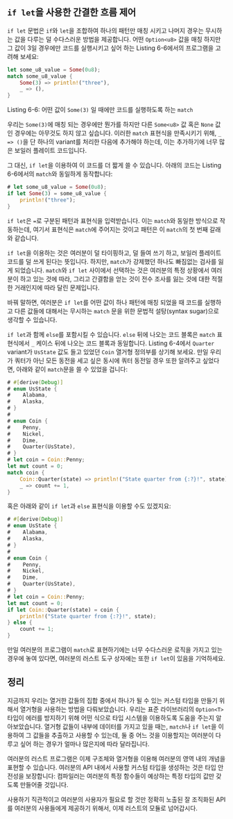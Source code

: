 ## `if let`을 사용한 간결한 흐름 제어

`if let` 문법은 `if`와 `let`을 조합하여 하나의 패턴만 매칭 시키고 나머지 경우는 무시하는 값을
다루는 덜 수다스러운 방법을 제공합니다. 어떤 `Option<u8>` 값을 매칭 하지만 그 값이 3일 경우에만
코드를 실행시키고 싶어 하는 Listing 6-6에서의 프로그램을 고려해 보세요:

```rust
let some_u8_value = Some(0u8);
match some_u8_value {
    Some(3) => println!("three"),
    _ => (),
}
```

<span class="caption">Listing 6-6: 어떤 값이 `Some(3)` 일 때에만 코드를 실행하도록
하는 `match`</span>

우리는 `Some(3)`에 매칭 되는 경우에만 뭔가를 하지만 다른 `Some<u8>` 값 혹은 `None` 값인 경우에는
아무것도 하지 않고 싶습니다. 이러한 `match` 표현식을 만족시키기 위해, `_ => ()`을 단 하나의
variant를 처리한 다음에 추가해야 하는데, 이는 추가하기에 너무 많은 보일러 플레이트 코드입니다.

그 대신, `if let`을 이용하여 이 코드를 더 짧게 쓸 수 있습니다. 아래의 코드는 Listing 6-6에서의
`match`와 동일하게 동작합니다:

```rust
# let some_u8_value = Some(0u8);
if let Some(3) = some_u8_value {
    println!("three");
}
```

`if let`은 `=`로 구분된 패턴과 표현식을 입력받습니다. 이는 `match`와 동일한 방식으로 작동하는데,
여기서 표현식은 `match`에 주어지는 것이고 패턴은 이 `match`의 첫 번째 갈래와 같습니다.

`if let`을 이용하는 것은 여러분이 덜 타이핑하고, 덜 들여 쓰기 하고, 보일러 플레이트 코드를 덜
쓰게 된다는 뜻입니다. 하지만, `match`가 강제했던 하나도 빠짐없는 검사를 잃게 되었습니다.
`match`와 `if let` 사이에서 선택하는 것은 여러분의 특정 상황에서 여러분이 하고 있는 것에 따라,
그리고 간결함을 얻는 것이 전수 조사를 잃는 것에 대한 적절한 거래인지에 따라 달린 문제입니다.

바꿔 말하면, 여러분은 `if let`를 어떤 값이 하나 패턴에 매칭 되었을 때 코드를 실행하고 다른 값들에
대해서는 무시하는 `match` 문을 위한 문법적 설탕(syntax sugar)으로 생각할 수 있습니다.

`if let`과 함께 `else`를 포함시킬 수 있습니다. `else` 뒤에 나오는 코드 블록은 `match` 표현식에서
`_` 케이스 뒤에 나오는 코드 블록과 동일합니다. Listing 6-4에서 `Quarter` variant가 `UsState`
값도 들고 있었던 `Coin` 열거형 정의부를 상기해 보세요. 만일 우리가 쿼터가 아닌 모든 동전을 세고
싶은 동시에 쿼터 동전일 경우 또한 알려주고 싶었다면, 아래와 같이 `match`문을 쓸 수 있었을 겁니다:


```rust
# #[derive(Debug)]
# enum UsState {
#    Alabama,
#    Alaska,
# }
#
# enum Coin {
#    Penny,
#    Nickel,
#    Dime,
#    Quarter(UsState),
# }
# let coin = Coin::Penny;
let mut count = 0;
match coin {
    Coin::Quarter(state) => println!("State quarter from {:?}!", state),
    _ => count += 1,
}
```

혹은 아래와 같이 `if let`과 `else` 표현식을 이용할 수도 있겠지요:

```rust
# #[derive(Debug)]
# enum UsState {
#    Alabama,
#    Alaska,
# }
#
# enum Coin {
#    Penny,
#    Nickel,
#    Dime,
#    Quarter(UsState),
# }
# let coin = Coin::Penny;
let mut count = 0;
if let Coin::Quarter(state) = coin {
    println!("State quarter from {:?}!", state);
} else {
    count += 1;
}
```

만일 여러분의 프로그램이 `match`로 표현하기에는 너무 수다스러운 로직을 가지고 있는 경우에 놓여 있다면,
여러분의 러스트 도구 상자에는 또한 `if let`이 있음을 기억하세요.

## 정리

지금까지 우리는 열거한 값들의 집합 중에서 하나가 될 수 있는 커스텀 타입을 만들기 위해서 열거형을
사용하는 방법을 다뤄보았습니다. 우리는 표준 라이브러리의 `Option<T>` 타입이 에러를 방지하기 위해
어떤 식으로 타입 시스템을 이용하도록 도움을 주는지 알아보았습니다. 열거형 값들이 내부에 데이터를
가지고 있을 때는, `match`나 `if let`을 이용하여 그 값들을 추출하고 사용할 수 있는데,
둘 중 어느 것을 이용할지는 여러분이 다루고 싶어 하는 경우가 얼마나 많은지에 따라 달라집니다.

여러분의 러스트 프로그램은 이제 구조체와 열거형을 이용해 여러분의 영역 내의 개념을 표현할 수 있습니다.
여러분의 API 내에서 사용할 커스텀 타입을 생성하는 것은 타입 안전성을 보장합니다: 컴파일러는
여러분의 특정 함수들이 예상하는 특정 타입의 값만 갖도록 만들어줄 것입니다.

사용하기 직관적이고 여러분의 사용자가 필요로 할 것만 정확히 노출된 잘 조직화된 API를 여러분의 사용들에게
제공하기 위해서, 이제 러스트의 모듈로 넘어갑시다.
